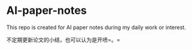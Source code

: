# AI-paper-notes
This repo is created for AI paper notes during my daily work or interest.

不定期更新论文的小结，也可以认为是开喷=。=